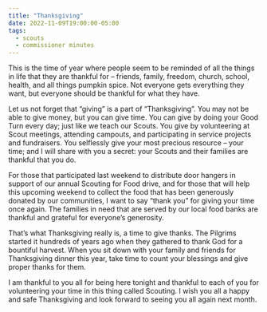 ```yaml
---
title: "Thanksgiving"
date: 2022-11-09T19:00:00-05:00
tags:
  - scouts
  - commissioner minutes
---
```


This is the time of year where people seem to be reminded of all the things in life that they are thankful for – friends, family, freedom, church, school, health, and all things pumpkin spice. Not everyone gets everything they want, but everyone should be thankful for what they have.

Let us not forget that “giving” is a part of “Thanksgiving”. You may not be able to give money, but you can give time. You can give by doing your Good Turn every day; just like we teach our Scouts. You give by volunteering at Scout meetings, attending campouts, and participating in service projects and fundraisers. You selflessly give your most precious resource – your time; and I will share with you a secret: your Scouts and their families are thankful that you do.

For those that participated last weekend to distribute door hangers in support of our annual Scouting for Food drive, and for those that will help this upcoming weekend to collect the food that has been generously donated by our communities, I want to say “thank you” for giving your time once again. The families in need that are served by our local food banks are thankful and grateful for everyone’s generosity.

That’s what Thanksgiving really is, a time to give thanks. The Pilgrims started it hundreds of years ago when they gathered to thank God for a bountiful harvest. When you sit down with your family and friends for Thanksgiving dinner this year, take time to count your blessings and give proper thanks for them.

I am thankful to you all for being here tonight and thankful to each of you for volunteering your time in this thing called Scouting. I wish you all a happy and safe Thanksgiving and look forward to seeing you all again next month.

